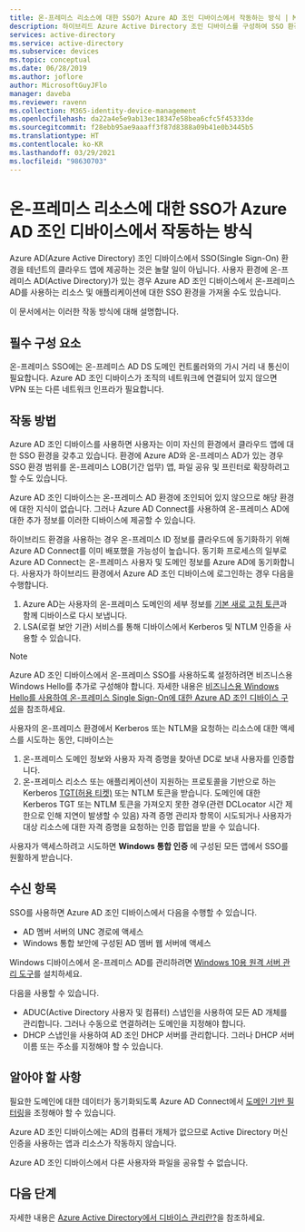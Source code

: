 ```yaml
---
title: 온-프레미스 리소스에 대한 SSO가 Azure AD 조인 디바이스에서 작동하는 방식 | Microsoft Docs
description: 하이브리드 Azure Active Directory 조인 디바이스를 구성하여 SSO 환경을 확장하는 방법을 알아봅니다.
services: active-directory
ms.service: active-directory
ms.subservice: devices
ms.topic: conceptual
ms.date: 06/28/2019
ms.author: joflore
author: MicrosoftGuyJFlo
manager: daveba
ms.reviewer: ravenn
ms.collection: M365-identity-device-management
ms.openlocfilehash: da22a4e5e9ab13ec18347e58bea6cfc5f45333de
ms.sourcegitcommit: f28ebb95ae9aaaff3f87d8388a09b41e0b3445b5
ms.translationtype: HT
ms.contentlocale: ko-KR
ms.lasthandoff: 03/29/2021
ms.locfileid: "98630703"
---
```

# <a name="how-sso-to-on-premises-resources-works-on-azure-ad-joined-devices"></a>온-프레미스 리소스에 대한 SSO가 Azure AD 조인 디바이스에서 작동하는 방식

Azure AD(Azure Active Directory) 조인 디바이스에서 SSO(Single Sign-On) 환경을 테넌트의 클라우드 앱에 제공하는 것은 놀랄 일이 아닙니다. 사용자 환경에 온-프레미스 AD(Active Directory)가 있는 경우 Azure AD 조인 디바이스에서 온-프레미스 AD를 사용하는 리소스 및 애플리케이션에 대한 SSO 환경을 가져올 수도 있습니다. 

이 문서에서는 이러한 작동 방식에 대해 설명합니다.

## <a name="prerequisites"></a>필수 구성 요소

온-프레미스 SSO에는 온-프레미스 AD DS 도메인 컨트롤러와의 가시 거리 내 통신이 필요합니다. Azure AD 조인 디바이스가 조직의 네트워크에 연결되어 있지 않으면 VPN 또는 다른 네트워크 인프라가 필요합니다. 

## <a name="how-it-works"></a>작동 방법 

Azure AD 조인 디바이스를 사용하면 사용자는 이미 자신의 환경에서 클라우드 앱에 대한 SSO 환경을 갖추고 있습니다. 환경에 Azure AD와 온-프레미스 AD가 있는 경우 SSO 환경 범위를 온-프레미스 LOB(기간 업무) 앱, 파일 공유 및 프린터로 확장하려고 할 수도 있습니다.

Azure AD 조인 디바이스는 온-프레미스 AD 환경에 조인되어 있지 않으므로 해당 환경에 대한 지식이 없습니다. 그러나 Azure AD Connect를 사용하여 온-프레미스 AD에 대한 추가 정보를 이러한 디바이스에 제공할 수 있습니다.

하이브리드 환경을 사용하는 경우 온-프레미스 ID 정보를 클라우드에 동기화하기 위해 Azure AD Connect를 이미 배포했을 가능성이 높습니다. 동기화 프로세스의 일부로 Azure AD Connect는 온-프레미스 사용자 및 도메인 정보를 Azure AD에 동기화합니다. 사용자가 하이브리드 환경에서 Azure AD 조인 디바이스에 로그인하는 경우 다음을 수행합니다.

1. Azure AD는 사용자의 온-프레미스 도메인의 세부 정보를 [기본 새로 고침 토큰](concept-primary-refresh-token.md)과 함께 디바이스로 다시 보냅니다.
1. LSA(로컬 보안 기관) 서비스를 통해 디바이스에서 Kerberos 및 NTLM 인증을 사용할 수 있습니다.

>[!NOTE]
> Azure AD 조인 디바이스에서 온-프레미스 SSO를 사용하도록 설정하려면 비즈니스용 Windows Hello를 추가로 구성해야 합니다. 자세한 내용은 [비즈니스용 Windows Hello를 사용하여 온-프레미스 Single Sign-On에 대한 Azure AD 조인 디바이스 구성](/windows/security/identity-protection/hello-for-business/hello-hybrid-aadj-sso-base)을 참조하세요. 

사용자의 온-프레미스 환경에서 Kerberos 또는 NTLM을 요청하는 리소스에 대한 액세스를 시도하는 동안, 디바이스는

1. 온-프레미스 도메인 정보와 사용자 자격 증명을 찾아낸 DC로 보내 사용자를 인증합니다.
1. 온-프레미스 리소스 또는 애플리케이션이 지원하는 프로토콜을 기반으로 하는 Kerberos [TGT(허용 티켓)](/windows/desktop/secauthn/ticket-granting-tickets) 또는 NTLM 토큰을 받습니다. 도메인에 대한 Kerberos TGT 또는 NTLM 토큰을 가져오지 못한 경우(관련 DCLocator 시간 제한으로 인해 지연이 발생할 수 있음) 자격 증명 관리자 항목이 시도되거나 사용자가 대상 리소스에 대한 자격 증명을 요청하는 인증 팝업을 받을 수 있습니다.

사용자가 액세스하려고 시도하면 **Windows 통합 인증** 에 구성된 모든 앱에서 SSO를 원활하게 받습니다.

## <a name="what-you-get"></a>수신 항목

SSO를 사용하면 Azure AD 조인 디바이스에서 다음을 수행할 수 있습니다. 

- AD 멤버 서버의 UNC 경로에 액세스
- Windows 통합 보안에 구성된 AD 멤버 웹 서버에 액세스 

Windows 디바이스에서 온-프레미스 AD를 관리하려면 [Windows 10용 원격 서버 관리 도구](https://www.microsoft.com/download/details.aspx?id=45520)를 설치하세요.

다음을 사용할 수 있습니다.

- ADUC(Active Directory 사용자 및 컴퓨터) 스냅인을 사용하여 모든 AD 개체를 관리합니다. 그러나 수동으로 연결하려는 도메인을 지정해야 합니다.
- DHCP 스냅인을 사용하여 AD 조인 DHCP 서버를 관리합니다. 그러나 DHCP 서버 이름 또는 주소를 지정해야 할 수 있습니다.
 
## <a name="what-you-should-know"></a>알아야 할 사항

필요한 도메인에 대한 데이터가 동기화되도록 Azure AD Connect에서 [도메인 기반 필터링](../hybrid/how-to-connect-sync-configure-filtering.md#domain-based-filtering)을 조정해야 할 수 있습니다.

Azure AD 조인 디바이스에는 AD의 컴퓨터 개체가 없으므로 Active Directory 머신 인증을 사용하는 앱과 리소스가 작동하지 않습니다. 

Azure AD 조인 디바이스에서 다른 사용자와 파일을 공유할 수 없습니다.

## <a name="next-steps"></a>다음 단계

자세한 내용은 [Azure Active Directory에서 디바이스 관리란?](overview.md)을 참조하세요. 
